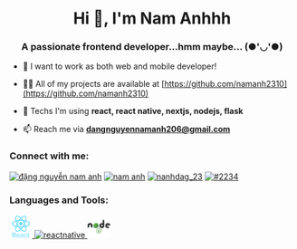 <h1 align="center">Hi 👋, I'm Nam Anhhh</h1>
<h3 align="center">A passionate frontend developer...hmm maybe... (●'◡'●)</h3>

<img alt="" align="right" width=400 src="https://i.gifer.com/origin/0d/0d0183d44abb37407142b860a8c6b4ce.gif"/>

- 🔭 I want to work as both web and mobile developer!

- 👨‍💻 All of my projects are available at [https://github.com/namanh2310](https://github.com/namanh2310)

- 💬 Techs I'm using **react, react native, nextjs, nodejs, flask**

- 📫 Reach me via **dangnguyennamanh206@gmail.com**

<h3 align="left">Connect with me:</h3>
<p align="left">
<a href="https://linkedin.com/in/noahdang" target="blank"><img align="center" src="https://raw.githubusercontent.com/rahuldkjain/github-profile-readme-generator/master/src/images/icons/Social/linked-in-alt.svg" alt="đặng nguyễn nam anh" height="30" width="40" /></a>
<a href="https://fb.com/profile.php?id=100016974122598" target="blank"><img align="center" src="https://raw.githubusercontent.com/rahuldkjain/github-profile-readme-generator/master/src/images/icons/Social/facebook.svg" alt="nam anh" height="30" width="40" /></a>
<a href="https://instagram.com/nanhdag_23" target="blank"><img align="center" src="https://raw.githubusercontent.com/rahuldkjain/github-profile-readme-generator/master/src/images/icons/Social/instagram.svg" alt="nanhdag_23" height="30" width="40" /></a>
<a href="https://discord.gg/#2234" target="blank"><img align="center" src="https://raw.githubusercontent.com/rahuldkjain/github-profile-readme-generator/master/src/images/icons/Social/discord.svg" alt="#2234" height="30" width="40" /></a>
</p>

<h3 align="left">Languages and Tools:</h3>
<p align="left">
    <a href="https://reactjs.org/" target="_blank" rel="noreferrer">
        <img src="https://raw.githubusercontent.com/devicons/devicon/master/icons/react/react-original-wordmark.svg" alt="react" width="40" height="40"/>
    </a>
    <a href="https://reactnative.dev/" target="_blank" rel="noreferrer">
        <img src="https://reactnative.dev/img/header_logo.svg" alt="reactnative" width="40" height="40"/>
    </a>
    <a href="https://flask.palletsprojects.com/" target="_blank" rel="noreferrer">
        <!-- Thêm hình ảnh Flask Server tại đây -->
    </a>
    <a href="https://nodejs.org" target="_blank" rel="noreferrer">
        <img src="https://raw.githubusercontent.com/devicons/devicon/master/icons/nodejs/nodejs-original-wordmark.svg" alt="nodejs" width="40" height="40"/>
    </a>
    <a href="https://nextjs.org/" target="_blank" rel="noreferrer">
        <!-- Thêm hình ảnh Next.js tại đây -->
    </a>
</p>

